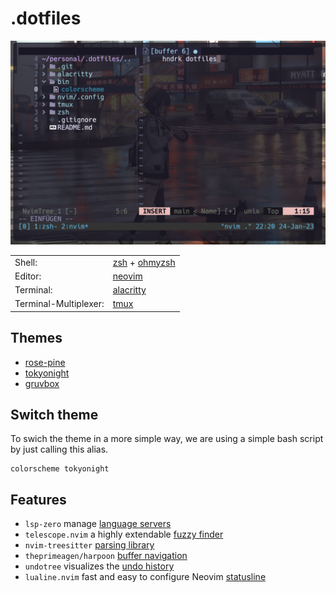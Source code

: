 # .dotfiles

![preview-rose-pine](preview.png "rose-pine theme")

|                     |                                                                           |
|---------------------|---------------------------------------------------------------------------|
|Shell:               |[zsh](https://www.zsh.org/) + [ohmyzsh](https://github.com/ohmyzsh/ohmyzsh)|
|Editor:              |[neovim](https://github.com/neovim/neovim)                                 |
|Terminal:            |[alacritty](https://github.com/alacritty/alacritty)                        |
|Terminal-Multiplexer:|[tmux](https://github.com/tmux/tmux)                                       |

## Themes

- [rose-pine](https://github.com/rose-pine/neovim)
- [tokyonight](https://github.com/folke/tokyonight.nvim)
- [gruvbox](https://github.com/ellisonleao/gruvbox.nvim)

## Switch theme

To swich the theme in a more simple way, we are using a simple bash script by just calling this alias.

```shell
colorscheme tokyonight
```

## Features

- `lsp-zero` manage [language servers](https://github.com/VonHeikemen/lsp-zero.nvim)
- `telescope.nvim` a highly extendable [fuzzy finder](https://github.com/nvim-telescope/telescope.nvim)
- `nvim-treesitter` [parsing library](https://github.com/nvim-treesitter/nvim-treesitter)
- `theprimeagen/harpoon` [buffer navigation](https://github.com/ThePrimeagen/harpoon)
- `undotree` visualizes the [undo history](https://github.com/mbbill/undotree)
- `lualine.nvim` fast and easy to configure Neovim [statusline](https://github.com/nvim-lualine/lualine.nvim)

